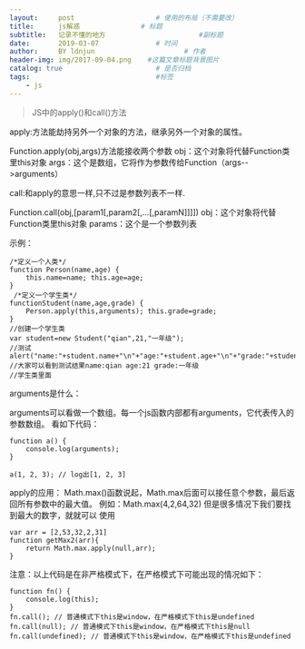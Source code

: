 ```yaml
---
layout:     post                    # 使用的布局（不需要改）
title:      js解惑               # 标题 
subtitle:   记录不懂的地方                       #副标题
date:       2019-03-07              # 时间
author:     BY ldnjun                      # 作者
header-img: img/2017-09-04.png    #这篇文章标题背景图片
catalog: true                       # 是否归档
tags:                               #标签
    - js
---
```


>JS中的apply()和call()方法

apply:方法能劫持另外一个对象的方法，继承另外一个对象的属性。
 
Function.apply(obj,args)方法能接收两个参数
obj：这个对象将代替Function类里this对象
args：这个是数组，它将作为参数传给Function（args-->arguments）
 
call:和apply的意思一样,只不过是参数列表不一样.
 
Function.call(obj,[param1[,param2[,…[,paramN]]]])
obj：这个对象将代替Function类里this对象
params：这个是一个参数列表

示例：
```
/*定义一个人类*/ 
function Person(name,age) { 
    this.name=name; this.age=age; 
} 
 /*定义一个学生类*/ 
functionStudent(name,age,grade) { 
    Person.apply(this,arguments); this.grade=grade; 
} 
//创建一个学生类 
var student=new Student("qian",21,"一年级"); 
//测试 
alert("name:"+student.name+"\n"+"age:"+student.age+"\n"+"grade:"+student.grade); 
//大家可以看到测试结果name:qian age:21 grade:一年级 
//学生类里面
```
arguments是什么：

arguments可以看做一个数组。每一个js函数内部都有arguments，它代表传入的参数数组。
看如下代码：
```
function a() {
    console.log(arguments);
}

a(1, 2, 3); // log出[1, 2, 3]
```
apply的应用：
Math.max()函数说起，Math.max后面可以接任意个参数，最后返回所有参数中的最大值。
例如：Math.max(4,2,64,32)
但是很多情况下我们要找到最大的数字，就就可以
使用
```
var arr = [2,53,32,2,31]
function getMax2(arr){
    return Math.max.apply(null,arr);
}
```
注意：以上代码是在非严格模式下，在严格模式下可能出现的情况如下：
```
function fn() {
    console.log(this);
}
fn.call(); // 普通模式下this是window，在严格模式下this是undefined
fn.call(null); // 普通模式下this是window，在严格模式下this是null
fn.call(undefined); // 普通模式下this是window，在严格模式下this是undefined
```
